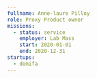 ```yaml
---
fullname: Anne-laure Pilloy
role: Proxy Product owner
missions:
  - status: service
    employer: Lab Mass
    start: 2020-01-01
    end: 2020-12-31
startups:
  - domifa
---
```


